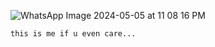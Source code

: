 ![WhatsApp Image 2024-05-05 at 11 08 16 PM](https://github.com/YosyWozzy/YosyWozzy/assets/169003340/e75b6134-848b-4b3c-b63e-b40efd183b1b)


```this is me if u even care...```

<!---
YosyWozzy/YosyWozzy is a ✨ special ✨ repository because its `README.md` (this file) appears on your GitHub profile.
You can click the Preview link to take a look at your changes.
--->
